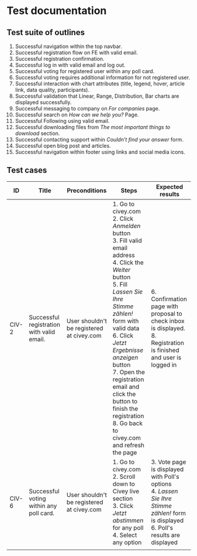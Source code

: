 # Test documentation

## Test suite of outlines
1. Successful navigation within the top navbar.
2. Successful registration flow on FE with valid email.
3. Successful registration confirmation.
4. Successful log in with valid email and log out.
5. Successful voting for registered user within any poll card.
6. Successful voting requires additional information for not registered user.
7. Successful interaction with chart attributes (title, legend, hover, article link, data quality, participants).
8. Successful validation that Linear, Range, Distribution, Bar charts are displayed successfully.
9. Successful messaging to company on *For companies* page.
10. Successful search on *How can we help you?* Page.
11. Successful Following using valid email.
12. Successful downloading files from *The most important things to download* section.
13. Successful contacting support within *Couldn’t find your answer* form.
14. Successful open blog post and articles.
15. Successful navigation within footer using links and social media icons.

## Test cases
| ID    | Title                                     | Preconditions                             | Steps                                                                                                                                                                                                                                                                                                                                                               | Expected results                                                                                                                          |
|-------|-------------------------------------------|-------------------------------------------|---------------------------------------------------------------------------------------------------------------------------------------------------------------------------------------------------------------------------------------------------------------------------------------------------------------------------------------------------------------------|-------------------------------------------------------------------------------------------------------------------------------------------|
| CIV-2 | Successful registration with valid email. | User shouldn't be registered at civey.com | 1. Go to civey.com  <br>2. Click *Anmelden* button<br>3. Fill valid email address<br>4. Click the *Weiter* button<br>5. Fill *Lassen Sie Ihre Stimme zählen!* form with valid data<br>6. Click *Jetzt Ergebnisse anzeigen* button<br>7. Open the registration email and click the button to finish the registration<br>8. Go back to civey.com and refresh the page | 6. Confirmation page with proposal to check inbox is displayed.<br>8. Registration is finished and user is logged in                      |
| CIV-6 | Successful voting within any poll card.   | User shouldn't be registered at civey.com | 1. Go to civey.com <br>2. Scroll down to Civey live section<br>3. Click *Jetzt abstimmen* for any poll<br>4. Select any option<br>                                                                                                                      | 3. Vote page is displayed with Poll's options<br>4. *Lassen Sie Ihre Stimme zählen!* form is displayed<br>6. Poll's results are displayed |
|       |                                           |                                           |                                                                                                                                                                                                                                                                                                                                                                     |                                                                                                                                           |                                                                                                                                      |